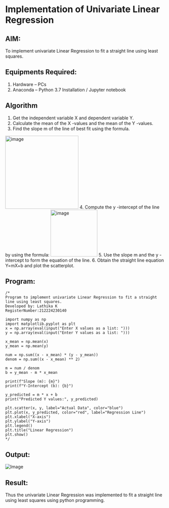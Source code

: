 # Implementation of Univariate Linear Regression
## AIM:
To implement univariate Linear Regression to fit a straight line using least squares.

## Equipments Required:
1. Hardware – PCs
2. Anaconda – Python 3.7 Installation / Jupyter notebook

## Algorithm
1. Get the independent variable X and dependent variable Y.
2. Calculate the mean of the X -values and the mean of the Y -values.
3. Find the slope m of the line of best fit using the formula. 
<img width="231" alt="image" src="https://user-images.githubusercontent.com/93026020/192078527-b3b5ee3e-992f-46c4-865b-3b7ce4ac54ad.png">
4. Compute the y -intercept of the line by using the formula:
<img width="148" alt="image" src="https://user-images.githubusercontent.com/93026020/192078545-79d70b90-7e9d-4b85-9f8b-9d7548a4c5a4.png">
5. Use the slope m and the y -intercept to form the equation of the line.
6. Obtain the straight line equation Y=mX+b and plot the scatterplot.

## Program:
```
/*
Program to implement univariate Linear Regression to fit a straight line using least squares.
Developed by: Lathika K
RegisterNumber:212224230140

import numpy as np
import matplotlib.pyplot as plt
x = np.array(eval(input("Enter X values as a list: ")))
y = np.array(eval(input("Enter Y values as a list: ")))

x_mean = np.mean(x)
y_mean = np.mean(y)

num = np.sum((x - x_mean) * (y - y_mean))
denom = np.sum((x - x_mean) ** 2)

m = num / denom
b = y_mean - m * x_mean

print(f"Slope (m): {m}")
print(f"Y-Intercept (b): {b}")

y_predicted = m * x + b
print("Predicted Y values:", y_predicted)

plt.scatter(x, y, label="Actual Data", color="blue")
plt.plot(x, y_predicted, color="red", label="Regression Line")
plt.xlabel("X-axis")
plt.ylabel("Y-axis")
plt.legend()
plt.title("Linear Regression")
plt.show()
*/
```

## Output:
![Image](https://github.com/user-attachments/assets/55137b2f-c2a4-4485-84cf-b9c574a9c88d)


## Result:
Thus the univariate Linear Regression was implemented to fit a straight line using least squares using python programming.
